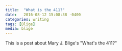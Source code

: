 ```yaml
---
title:  "What is the 411?"
date:   2016-08-12 15:08:38 -0400
categories: writing
tags: [Blige]
media: blige
---
```


This is a post about Mary J. Blige's "What's the 411?"

